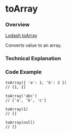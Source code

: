 # toArray

### Overview

[Lodash toArray](https://lodash.com/docs#toArray)

Converts value to an array.


### Technical Explanation



### Code Example

```
toArray({ 'a': 1, 'b': 2 })
// [1, 2]

toArray('abc')
// ['a', 'b', 'c']

toArray(1)
// []

toArray(null)
// []
```